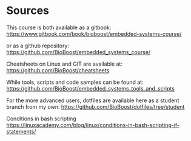 # Sources

This course is both available as a gitbook:
https://www.gitbook.com/book/bioboost/embedded-systems-course/

or as a github repository:
https://github.com/BioBoost/embedded_systems_course/

Cheatsheets on Linux and GIT are available at:
https://github.com/BioBoost/cheatsheets

While tools, scripts and code samples can be found at:
https://github.com/BioBoost/embedded_systems_tools_and_scripts

For the more advanced users, dotfiles are available here as a student branch from my own:
https://github.com/BioBoost/dotfiles/tree/student

Conditions in bash scripting
https://linuxacademy.com/blog/linux/conditions-in-bash-scripting-if-statements/
